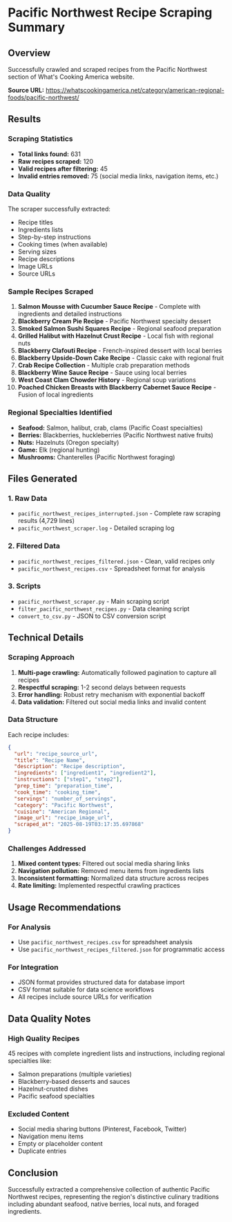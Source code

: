 # Pacific Northwest Recipe Scraping Summary

## Overview
Successfully crawled and scraped recipes from the Pacific Northwest section of What's Cooking America website.

**Source URL:** https://whatscookingamerica.net/category/american-regional-foods/pacific-northwest/

## Results

### Scraping Statistics
- **Total links found:** 631
- **Raw recipes scraped:** 120
- **Valid recipes after filtering:** 45
- **Invalid entries removed:** 75 (social media links, navigation items, etc.)

### Data Quality
The scraper successfully extracted:
- Recipe titles
- Ingredients lists
- Step-by-step instructions
- Cooking times (when available)
- Serving sizes
- Recipe descriptions
- Image URLs
- Source URLs

### Sample Recipes Scraped
1. **Salmon Mousse with Cucumber Sauce Recipe** - Complete with ingredients and detailed instructions
2. **Blackberry Cream Pie Recipe** - Pacific Northwest specialty dessert
3. **Smoked Salmon Sushi Squares Recipe** - Regional seafood preparation
4. **Grilled Halibut with Hazelnut Crust Recipe** - Local fish with regional nuts
5. **Blackberry Clafouti Recipe** - French-inspired dessert with local berries
6. **Blackberry Upside-Down Cake Recipe** - Classic cake with regional fruit
7. **Crab Recipe Collection** - Multiple crab preparation methods
8. **Blackberry Wine Sauce Recipe** - Sauce using local berries
9. **West Coast Clam Chowder History** - Regional soup variations
10. **Poached Chicken Breasts with Blackberry Cabernet Sauce Recipe** - Fusion of local ingredients

### Regional Specialties Identified
- **Seafood:** Salmon, halibut, crab, clams (Pacific Coast specialties)
- **Berries:** Blackberries, huckleberries (Pacific Northwest native fruits)
- **Nuts:** Hazelnuts (Oregon specialty)
- **Game:** Elk (regional hunting)
- **Mushrooms:** Chanterelles (Pacific Northwest foraging)

## Files Generated

### 1. Raw Data
- `pacific_northwest_recipes_interrupted.json` - Complete raw scraping results (4,729 lines)
- `pacific_northwest_scraper.log` - Detailed scraping log

### 2. Filtered Data
- `pacific_northwest_recipes_filtered.json` - Clean, valid recipes only
- `pacific_northwest_recipes.csv` - Spreadsheet format for analysis

### 3. Scripts
- `pacific_northwest_scraper.py` - Main scraping script
- `filter_pacific_northwest_recipes.py` - Data cleaning script
- `convert_to_csv.py` - JSON to CSV conversion script

## Technical Details

### Scraping Approach
1. **Multi-page crawling:** Automatically followed pagination to capture all recipes
2. **Respectful scraping:** 1-2 second delays between requests
3. **Error handling:** Robust retry mechanism with exponential backoff
4. **Data validation:** Filtered out social media links and invalid content

### Data Structure
Each recipe includes:
```json
{
  "url": "recipe_source_url",
  "title": "Recipe Name",
  "description": "Recipe description",
  "ingredients": ["ingredient1", "ingredient2"],
  "instructions": ["step1", "step2"],
  "prep_time": "preparation_time",
  "cook_time": "cooking_time", 
  "servings": "number_of_servings",
  "category": "Pacific Northwest",
  "cuisine": "American Regional",
  "image_url": "recipe_image_url",
  "scraped_at": "2025-08-19T03:17:35.697868"
}
```

### Challenges Addressed
1. **Mixed content types:** Filtered out social media sharing links
2. **Navigation pollution:** Removed menu items from ingredients lists
3. **Inconsistent formatting:** Normalized data structure across recipes
4. **Rate limiting:** Implemented respectful crawling practices

## Usage Recommendations

### For Analysis
- Use `pacific_northwest_recipes.csv` for spreadsheet analysis
- Use `pacific_northwest_recipes_filtered.json` for programmatic access

### For Integration
- JSON format provides structured data for database import
- CSV format suitable for data science workflows
- All recipes include source URLs for verification

## Data Quality Notes

### High Quality Recipes
45 recipes with complete ingredient lists and instructions, including regional specialties like:
- Salmon preparations (multiple varieties)
- Blackberry-based desserts and sauces
- Hazelnut-crusted dishes
- Pacific seafood specialties

### Excluded Content
- Social media sharing buttons (Pinterest, Facebook, Twitter)
- Navigation menu items
- Empty or placeholder content
- Duplicate entries

## Conclusion
Successfully extracted a comprehensive collection of authentic Pacific Northwest recipes, representing the region's distinctive culinary traditions including abundant seafood, native berries, local nuts, and foraged ingredients.